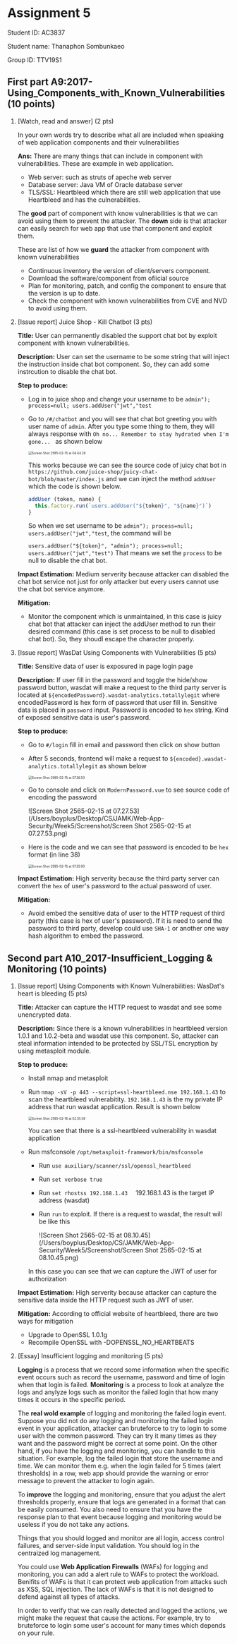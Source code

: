 # Assignment 5

Student ID: AC3837

Student name: Thanaphon Sombunkaeo

Group ID: TTV19S1

## First part A9:2017-Using_Components_with_Known_Vulnerabilities (10 points)

1. [Watch, read and answer] (2 pts) 

   In your own words try to describe what all are included when speaking of web application components and their vulnerabilities
   
   **Ans:** There are many things that can include in component with vulnerabilities. These are example in web application.
   
   - Web server: such as struts of apeche web server
   - Database server: Java VM of Oracle database server
   - TLS/SSL: Heartbleed which there are still web application that use Heartbleed and has the culnerabilities.
   
   The **good** part of component with know vulnerabilities is that we can avoid using them to prevent the attacker. The **down** side is that attacker can easily search for web app that use that component and exploit them.
   
   These are list of how we **guard** the attacker from component with known vulnerabilities
   
   - Continuous inventory the version of client/servers component.
   - Download the software/component from ofiicial source
   - Plan for monitoring, patch, and config the component to ensure that the version is up to date.
   - Check the component with known vulnerabilities from CVE and NVD to avoid using them.
   
2. [Issue report] Juice Shop - Kill Chatbot (3 pts)

   **Title:** User can permanently disabled the support chat bot by exploit component with known vulnerabilities.

   **Description:** User can set the username to be some string that will inject the instruction inside chat bot component. So, they can add some instrcution to disable the chat bot.

   **Step to produce:**

   - Log in to juice shop and change your username to be `admin"); process=null; users.addUser("jwt","test`

   - Go to `/#/chatbot` and you will see that chat bot greeting you with user name of `admin`. After you type some thing to them, they will always response with `Oh no... Remember to stay hydrated when I'm gone... ` as shown below

     <img src="/Users/boyplus/Desktop/CS/JAMK/Web-App-Security/Week5/Screenshot/Screen Shot 2565-02-15 at 04.44.28.png" alt="Screen Shot 2565-02-15 at 04.44.28" style="zoom:50%;" />

     This works because we can see the source code of juicy chat bot in `https://github.com/juice-shop/juicy-chat-bot/blob/master/index.js` and we can inject the method `addUser` which the code is shown below.

     ```javascript
     addUser (token, name) {
       this.factory.run(`users.addUser("${token}", "${name}")`)
     }
     ```

     So when we set username to be `admin"); process=null; users.addUser("jwt","test`, the command will be

     `users.addUser("${token}", "admin"); process=null; users.addUser("jwt","test")` That means we set the `process` to be null to disable the chat bot.

   **Impact Estimation:** Medium serverity because attacker can disabled the chat bot service not just for only attacker but every users cannot use the chat bot service anymore.

   **Mitigation:**

   - Monitor the component which is unmaintained, in this case is juicy chat bot that attacker can inject the addUser method to run their desired command (this case is set process to be null to disabled chat bot). So, they shoudl escape the character properly.

3. [Issue report] WasDat Using Components with Vulnerabilities (5 pts)

   **Title:** Sensitive data of user is exposured in page login page

   **Description:** If user fill in the password and toggle the hide/show password button, wasdat will make a request to the third party server is located at `${encodedPassword}.wasdat-analytics.totallylegit` where encodedPassword is hex form of password that user fill in. Sensitive data is placed in `password` input. Password is encoded to `hex` string. Kind of exposed sensitive data is user's password.

   **Step to produce:**

   - Go to `#/login` fill in email and password then click on show button

   - After 5 seconds, frontend will make a request to `${encoded}.wasdat-analytics.totallylegit`  as shown below

     <img src="/Users/boyplus/Desktop/CS/JAMK/Web-App-Security/Week5/Screenshot/Screen Shot 2565-02-15 at 07.26.53.png" alt="Screen Shot 2565-02-15 at 07.26.53" style="zoom:50%;" />

   - Go to console and click on `ModernPassword.vue` to see source code of encoding the password

     ![Screen Shot 2565-02-15 at 07.27.53](/Users/boyplus/Desktop/CS/JAMK/Web-App-Security/Week5/Screenshot/Screen Shot 2565-02-15 at 07.27.53.png)

   - Here is the code and we can see that password is encoded to be `hex` format (in line 38)

     <img src="/Users/boyplus/Desktop/CS/JAMK/Web-App-Security/Week5/Screenshot/Screen Shot 2565-02-15 at 07.25.00.png" alt="Screen Shot 2565-02-15 at 07.25.00" style="zoom:50%;" />

   **Impact Estimation:** High serverity because the third party server can convert the `hex` of user's password to the actual password of user.

   **Mitigation:**

   - Avoid embed the sensitive data of user to the HTTP request of third party (this case is hex of user's password). If it is need to send the password to third party, develop could use `SHA-1` or another one way hash algorithm to embed the password.

## Second part A10_2017-Insufficient_Logging & Monitoring (10 points)

1. [Issue report] Using Components with Known Vulnerabilities: WasDat's heart is bleeding (5 pts)

   **Title:** Attacker can capture the HTTP request to wasdat and see some unencrypted data.

   **Description:** Since there is a known vulnerabilities in heartbleed version 1.0.1 and 1.0.2-beta and wasdat use this component. So, attacker can steal information intended to be protected by SSL/TSL encryption by using metasploit module.

   **Step to produce:**

   - Install nmap and metasploit

   - Run `nmap -sV -p 443 --script=ssl-heartbleed.nse 192.168.1.43` to scan the heartbleed vulnerabitity. `192.168.1.43` is the my private IP address that run wasdat application. Result is shown below

     <img src="/Users/boyplus/Desktop/CS/JAMK/Web-App-Security/Week5/Screenshot/Screen Shot 2565-02-16 at 02.55.58.png" alt="Screen Shot 2565-02-16 at 02.55.58" style="zoom:50%;" />

     You can see that there is a ssl-heartbleed vulnerability in wasdat application

   - Run msfconsole `/opt/metasploit-framework/bin/msfconsole`

     - Run `use auxiliary/scanner/ssl/openssl_heartbleed`

     - Run `set verbose true`

     - Run `set rhostss 192.168.1.43  ` 192.168.1.43 is the target IP address (wasdat)

     - Run `run` to exploit. If there is a request to wasdat, the result will be like this

       ![Screen Shot 2565-02-15 at 08.10.45](/Users/boyplus/Desktop/CS/JAMK/Web-App-Security/Week5/Screenshot/Screen Shot 2565-02-15 at 08.10.45.png)

     In this case you can see that we can capture the JWT of user for authorization

   **Impact Estimation:** High serverity because attacker can capture the sensitive data inside the HTTP request such as JWT of user.

   **Mitigation:** According to official website of heartbleed, there are two ways for mitigation

   - Upgrade to OpenSSL 1.0.1g
   - Recompile OpenSSL with -DOPENSSL_NO_HEARTBEATS

2. [Essay] Insufficient logging and monitoring (5 pts)

   **Logging** is a process that we record some information when the specific event occurs such as record the username, password and time of login when that login is failed. **Monitoring** is a process to look at analyze the logs and anylyze logs such as monitor the failed login that how many times it occurs in the specific period.

   The **real wold example** of logging and monitoring the failed login event. Suppose you did not do any logging and monitoring the failed login event in your application, attacker can bruteforce to try to login to some user with the common password. They can try it many times as they want and the password might be correct at some point. On the other hand, if you have the logging and monitoring, you can handle to this situation. For example, log the failed login that store the username and time. We can monitor them e.g. when the login failed for 5 times (alert thresholds) in a row, web app should provide the warning or error message to prevent the attacker to login again. 

   To **improve** the logging and monitoring, ensure that you adjust the alert thresholds properly, ensure that logs are generated in a format that can be easily consumed. You also need to ensure that you have the response plan to that event because logging and monitoring would be useless if you do not take any actions.

   Things that you should logged and monitor are all login, access control failures, and server-side input validation. You should log in the centraized log management.

   You could use **Web Application Firewalls** (WAFs) for logging and monitoring, you can add a alert rule to WAFs to protect the workload. Benifits of WAFs is that it can protect web application from attacks such as XSS, SQL injection.  The lack of WAFs is that it is not designed to defend against all types of attacks.

   In order to verify that we can really detected and logged the actions, we might make the request that cause the actions. For example, try to bruteforce to login some user's account for many times which depends on your rule.